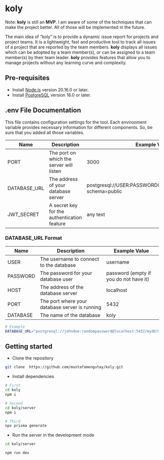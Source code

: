 # koly

Note: **koly** is still an **MVP**. I am aware of some of the techniques that can make the project better. All of those will be implemented in the future.

The main idea of “koly” is to provide a dynamic issue report for projects and project teams. It is a lightweight, fast and productive tool to track all issues of a project that are reported by the team members. **koly** displays all issues which can be adopted by a team member(s), or can be assigned to a team member(s) by their team leader. **koly** provides features that allow you to manage projects without any learning curve and complexity.

## Pre-requisites

- Install [Node.js](https://nodejs.org/en/) version 20.16.0 or later.
- Install [PostgreSQL](https://www.postgresql.org/download/) version 16.0 or later.

## .env File Documentation

This file contains configuration settings for the tool. Each environment variable provides necessary information for different components. So, be sure that you added all those variables.

| Name         | Description                                 | Example Value                                               |
| ------------ | ------------------------------------------- | ----------------------------------------------------------- |
| PORT         | The port on which the server will listen    | 3000                                                        |
| DATABASE_URL | The address of your database server         | postgresql://USER:PASSWORD@HOST:PORT/DATABASE?schema=public |
| JWT_SECRET   | A secret key for the authentication feature | any text                                                    |

### DATABASE_URL Format

| Name     | Description                                    | Example Value                          |
| -------- | ---------------------------------------------- | -------------------------------------- |
| USER     | The username to connect to the database        | username                               |
| PASSWORD | The password for your database user            | password (empty if you do not have it) |
| HOST     | The address of the database server             | localhost                              |
| PORT     | The port where your database server is running | 5432                                   |
| DATABASE | The name of the database                       | koly                                   |

```bash
# Example
DATABASE_URL="postgresql://johndoe:randompassword@localhost:5432/mydb?schema=public"
```

## Getting started

- Clone the repository

```bash
git clone  https://github.com/mustafamengutay/koly.git
```

- Install dependencies

```bash
# First
cd koly
npm i

# Second
cd koly/server
npm i

# Third
npx prisma generate
```

- Run the server in the development mode

```bash
cd koly/server

npm run dev
```
